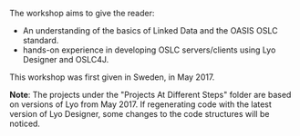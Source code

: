 The workshop aims to give the reader: 
* An understanding of the basics of Linked Data and the OASIS OSLC standard.
* hands-on experience in developing OSLC servers/clients using Lyo Designer and OSLC4J.

This workshop was first given in Sweden, in May 2017.

**Note**: The projects under the "Projects At Different Steps" folder are based on  versions of Lyo from May 2017. If regenerating code with the latest version of Lyo Designer, some changes to the code structures will be noticed.